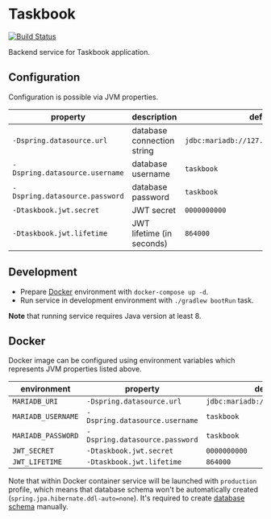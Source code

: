 # Taskbook

[![Build Status](https://travis-ci.org/malczuuu/taskbook.svg?branch=master)](https://travis-ci.org/malczuuu/taskbook)

Backend service for Taskbook application.

## Configuration

Configuration is possible via JVM properties.

| property                       | description                | default                                  |
|--------------------------------|----------------------------|------------------------------------------|
| `-Dspring.datasource.url`      | database connection string | `jdbc:mariadb://127.0.0.1:3306/taskbook` |
| `-Dspring.datasource.username` | database username          | `taskbook`                               |
| `-Dspring.datasource.password` | database password          | `taskbook`                               |
| `-Dtaskbook.jwt.secret`        | JWT secret                 | `0000000000`                             |
| `-Dtaskbook.jwt.lifetime`      | JWT lifetime (in seconds)  | `864000`                                 |

## Development

* Prepare [Docker](https://docs.docker.com/install/) environment with `docker-compose up -d`.
* Run service in development environment with `./gradlew bootRun` task.

**Note** that running service requires Java version at least 8.

## Docker

Docker image can be configured using environment variables which represents JVM properties listed
above.

| environment        | property                       | default value                          |
|--------------------|--------------------------------|----------------------------------------|
| `MARIADB_URI`      | `-Dspring.datasource.url`      | `jdbc:mariadb://mariadb:3306/taskbook` |
| `MARIADB_USERNAME` | `-Dspring.datasource.username` | `taskbook`                             |
| `MARIADB_PASSWORD` | `-Dspring.datasource.password` | `taskbook`                             |
| `JWT_SECRET`       | `-Dtaskbook.jwt.secret`        | `0000000000`                           |
| `JWT_LIFETIME`     | `-Dtaskbook.jwt.lifetime`      | `864000`                               |

Note that within Docker container service will be launched with `production` profile, which means
that database schema won't be automatically created (`spring.jpa.hibernate.ddl-auto=none`). It's
required to create [database schema](/ops/database.schema.sql) manually.
